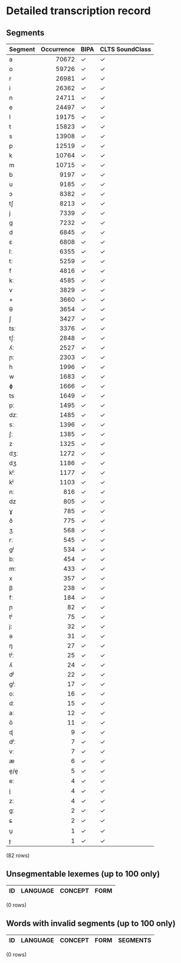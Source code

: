 
# Detailed transcription record

## Segments

| Segment | Occurrence | BIPA | CLTS SoundClass |
|:----------|-------------:|:-------|:------------------|
| a | 70672 | ✓ | ✓ |
| o | 59726 | ✓ | ✓ |
| r | 26981 | ✓ | ✓ |
| i | 26362 | ✓ | ✓ |
| n | 24711 | ✓ | ✓ |
| e | 24497 | ✓ | ✓ |
| l | 19175 | ✓ | ✓ |
| t | 15823 | ✓ | ✓ |
| s | 13908 | ✓ | ✓ |
| p | 12519 | ✓ | ✓ |
| k | 10764 | ✓ | ✓ |
| m | 10715 | ✓ | ✓ |
| b | 9197 | ✓ | ✓ |
| u | 9185 | ✓ | ✓ |
| ɔ | 8382 | ✓ | ✓ |
| tʃ | 8213 | ✓ | ✓ |
| j | 7339 | ✓ | ✓ |
| g | 7232 | ✓ | ✓ |
| d | 6845 | ✓ | ✓ |
| ɛ | 6808 | ✓ | ✓ |
| lː | 6355 | ✓ | ✓ |
| tː | 5259 | ✓ | ✓ |
| f | 4816 | ✓ | ✓ |
| kː | 4585 | ✓ | ✓ |
| v | 3829 | ✓ | ✓ |
| + | 3660 | ✓ | ✓ |
| θ | 3654 | ✓ | ✓ |
| ʃ | 3427 | ✓ | ✓ |
| tsː | 3376 | ✓ | ✓ |
| tʃː | 2848 | ✓ | ✓ |
| ʎː | 2527 | ✓ | ✓ |
| ɲː | 2303 | ✓ | ✓ |
| h | 1996 | ✓ | ✓ |
| w | 1683 | ✓ | ✓ |
| ɸ | 1666 | ✓ | ✓ |
| ts | 1649 | ✓ | ✓ |
| pː | 1495 | ✓ | ✓ |
| dzː | 1485 | ✓ | ✓ |
| sː | 1396 | ✓ | ✓ |
| ʃː | 1385 | ✓ | ✓ |
| z | 1325 | ✓ | ✓ |
| dʒː | 1272 | ✓ | ✓ |
| dʒ | 1186 | ✓ | ✓ |
| kʲː | 1177 | ✓ | ✓ |
| kʲ | 1103 | ✓ | ✓ |
| nː | 816 | ✓ | ✓ |
| dz | 805 | ✓ | ✓ |
| ɣ | 785 | ✓ | ✓ |
| ð | 775 | ✓ | ✓ |
| ʒ | 568 | ✓ | ✓ |
| rː | 545 | ✓ | ✓ |
| gʲ | 534 | ✓ | ✓ |
| bː | 454 | ✓ | ✓ |
| mː | 433 | ✓ | ✓ |
| x | 357 | ✓ | ✓ |
| β | 238 | ✓ | ✓ |
| fː | 184 | ✓ | ✓ |
| ɲ | 82 | ✓ | ✓ |
| tʲ | 75 | ✓ | ✓ |
| j: | 32 | ✓ | ✓ |
| ə | 31 | ✓ | ✓ |
| ŋ | 27 | ✓ | ✓ |
| tʲː | 25 | ✓ | ✓ |
| ʎ | 24 | ✓ | ✓ |
| dʲ | 22 | ✓ | ✓ |
| gʲː | 17 | ✓ | ✓ |
| oː | 16 | ✓ | ✓ |
| dː | 15 | ✓ | ✓ |
| aː | 12 | ✓ | ✓ |
| õ | 11 | ✓ | ✓ |
| ɖ | 9 | ✓ | ✓ |
| dʲː | 7 | ✓ | ✓ |
| vː | 7 | ✓ | ✓ |
| æ | 6 | ✓ | ✓ |
| ḙ/e̯ | 5 | ✓ | ✓ |
| eː | 4 | ✓ | ✓ |
| i̞ | 4 | ✓ | ✓ |
| zː | 4 | ✓ | ✓ |
| gː | 2 | ✓ | ✓ |
| ɕ | 2 | ✓ | ✓ |
| u̞ | 1 | ✓ | ✓ |
| ɟ | 1 | ✓ | ✓ |

(82 rows)



## Unsegmentable lexemes (up to 100 only)

| ID | LANGUAGE | CONCEPT | FORM |
|------|------------|-----------|--------|

(0 rows)



## Words with invalid segments (up to 100 only)

| ID | LANGUAGE | CONCEPT | FORM | SEGMENTS |
|------|------------|-----------|--------|------------|

(0 rows)


